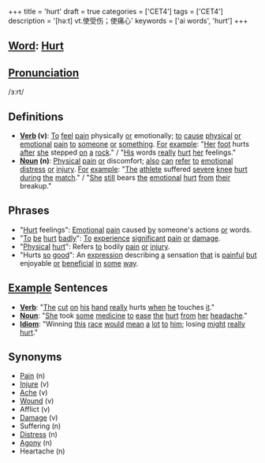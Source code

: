 +++
title = 'hurt'
draft = true
categories = ['CET4']
tags = ['CET4']
description = '[həːt] vt.使受伤；使痛心'
keywords = ['ai words', 'hurt']
+++

## [Word](/en/post/word/): [Hurt](/en/post/hurt/)

## [Pronunciation](/en/post/pronunciation/)
/ɜːrt/

## Definitions
- **[Verb](/en/post/verb/) (v)**: [To](/en/post/to/) [feel](/en/post/feel/) [pain](/en/post/pain/) physically [or](/en/post/or/) emotionally; [to](/en/post/to/) [cause](/en/post/cause/) [physical](/en/post/physical/) [or](/en/post/or/) [emotional](/en/post/emotional/) [pain](/en/post/pain/) [to](/en/post/to/) [someone](/en/post/someone/) [or](/en/post/or/) [something](/en/post/something/). [For](/en/post/for/) [example](/en/post/example/): "[Her](/en/post/her/) [foot](/en/post/foot/) hurts [after](/en/post/after/) [she](/en/post/she/) stepped [on](/en/post/on/) [a](/en/post/a/) [rock](/en/post/rock/)." / "[His](/en/post/his/) words [really](/en/post/really/) [hurt](/en/post/hurt/) [her](/en/post/her/) feelings."
- **[Noun](/en/post/noun/) (n)**: [Physical](/en/post/physical/) [pain](/en/post/pain/) [or](/en/post/or/) discomfort; [also](/en/post/also/) [can](/en/post/can/) [refer](/en/post/refer/) [to](/en/post/to/) [emotional](/en/post/emotional/) [distress](/en/post/distress/) [or](/en/post/or/) [injury](/en/post/injury/). [For](/en/post/for/) [example](/en/post/example/): "[The](/en/post/the/) [athlete](/en/post/athlete/) suffered [severe](/en/post/severe/) [knee](/en/post/knee/) [hurt](/en/post/hurt/) [during](/en/post/during/) [the](/en/post/the/) [match](/en/post/match/)." / "[She](/en/post/she/) [still](/en/post/still/) bears [the](/en/post/the/) [emotional](/en/post/emotional/) [hurt](/en/post/hurt/) [from](/en/post/from/) [their](/en/post/their/) breakup."

## Phrases
- "[Hurt](/en/post/hurt/) feelings": [Emotional](/en/post/emotional/) [pain](/en/post/pain/) caused [by](/en/post/by/) someone's actions [or](/en/post/or/) words.
- "[To](/en/post/to/) [be](/en/post/be/) [hurt](/en/post/hurt/) [badly](/en/post/badly/)": [To](/en/post/to/) [experience](/en/post/experience/) [significant](/en/post/significant/) [pain](/en/post/pain/) [or](/en/post/or/) [damage](/en/post/damage/).
- "[Physical](/en/post/physical/) [hurt](/en/post/hurt/)": Refers [to](/en/post/to/) bodily [pain](/en/post/pain/) [or](/en/post/or/) [injury](/en/post/injury/).
- "Hurts [so](/en/post/so/) [good](/en/post/good/)": An [expression](/en/post/expression/) describing [a](/en/post/a/) sensation [that](/en/post/that/) is [painful](/en/post/painful/) [but](/en/post/but/) enjoyable [or](/en/post/or/) [beneficial](/en/post/beneficial/) [in](/en/post/in/) [some](/en/post/some/) [way](/en/post/way/).

## [Example](/en/post/example/) Sentences
- **[Verb](/en/post/verb/)**: "[The](/en/post/the/) [cut](/en/post/cut/) [on](/en/post/on/) [his](/en/post/his/) [hand](/en/post/hand/) [really](/en/post/really/) hurts [when](/en/post/when/) [he](/en/post/he/) touches [it](/en/post/it/)."
- **[Noun](/en/post/noun/)**: "[She](/en/post/she/) took [some](/en/post/some/) [medicine](/en/post/medicine/) [to](/en/post/to/) [ease](/en/post/ease/) [the](/en/post/the/) [hurt](/en/post/hurt/) [from](/en/post/from/) [her](/en/post/her/) [headache](/en/post/headache/)."
- **[Idiom](/en/post/idiom/)**: "Winning [this](/en/post/this/) [race](/en/post/race/) [would](/en/post/would/) [mean](/en/post/mean/) [a](/en/post/a/) [lot](/en/post/lot/) [to](/en/post/to/) [him](/en/post/him/); losing [might](/en/post/might/) [really](/en/post/really/) [hurt](/en/post/hurt/)."

## Synonyms
- [Pain](/en/post/pain/) (n)
- [Injure](/en/post/injure/) (v)
- [Ache](/en/post/ache/) (v)
- [Wound](/en/post/wound/) (v)
- Afflict (v)
- [Damage](/en/post/damage/) (v)
- Suffering (n)
- [Distress](/en/post/distress/) (n) 
- [Agony](/en/post/agony/) (n)
- Heartache (n)
